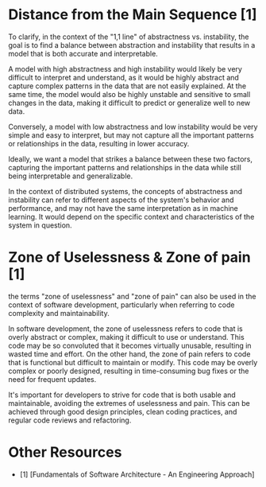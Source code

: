 # Distance from the Main Sequence [1]
To clarify, in the context of the "1,1 line" of abstractness vs. instability, the goal is to find a balance between abstraction and instability that results in a model that is both accurate and interpretable.

A model with high abstractness and high instability would likely be very difficult to interpret and understand, as it would be highly abstract and capture complex patterns in the data that are not easily explained. At the same time, the model would also be highly unstable and sensitive to small changes in the data, making it difficult to predict or generalize well to new data.

Conversely, a model with low abstractness and low instability would be very simple and easy to interpret, but may not capture all the important patterns or relationships in the data, resulting in lower accuracy.

Ideally, we want a model that strikes a balance between these two factors, capturing the important patterns and relationships in the data while still being interpretable and generalizable.

In the context of distributed systems, the concepts of abstractness and instability can refer to different aspects of the system's behavior and performance, and may not have the same interpretation as in machine learning. It would depend on the specific context and characteristics of the system in question.

# Zone of Uselessness & Zone of pain [1]
the terms "zone of uselessness" and "zone of pain" can also be used in the context of software development, particularly when referring to code complexity and maintainability.

In software development, the zone of uselessness refers to code that is overly abstract or complex, making it difficult to use or understand. This code may be so convoluted that it becomes virtually unusable, resulting in wasted time and effort. On the other hand, the zone of pain refers to code that is functional but difficult to maintain or modify. This code may be overly complex or poorly designed, resulting in time-consuming bug fixes or the need for frequent updates.

It's important for developers to strive for code that is both usable and maintainable, avoiding the extremes of uselessness and pain. This can be achieved through good design principles, clean coding practices, and regular code reviews and refactoring.

# Other Resources
- [1] [Fundamentals of Software Architecture - An Engineering Approach]